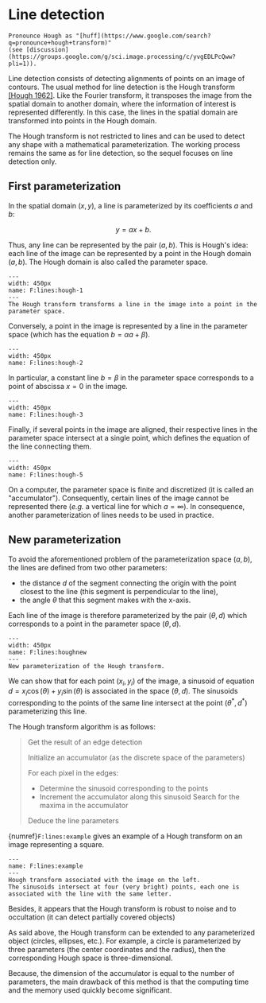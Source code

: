 # Line detection


```{margin}
Pronounce Hough as "[huff](https://www.google.com/search?q=pronounce+hough+transform)"
(see [discussion](https://groups.google.com/g/sci.image.processing/c/yvgEDLPcQww?pli=1)).
```

Line detection consists of detecting alignments of points on an image of contours.
The usual method for line detection is the Hough transform [[Hough 1962]](C:refs).
Like the Fourier transform, it transposes the image from the spatial domain to another domain,
where the information of interest is represented differently.
In this case, the lines in the spatial domain are transformed into points in the Hough domain.

The Hough transform is not restricted to lines and can be used to detect any shape with a mathematical parameterization.
The working process remains the same as for line detection, so the sequel focuses on line detection only.


## First parameterization

In the spatial domain $(x,y)$, a line is parameterized by its coefficients $a$ and $b$:

$$
y = a x + b.
$$

Thus, any line can be represented by the pair $(a,b)$.
This is Hough's idea: each line of the image can be represented by a point in the Hough domain $(a,b)$.
The Hough domain is also called the parameter space.

```{figure} figs/hough-1.png
---
width: 450px
name: F:lines:hough-1
---
The Hough transform transforms a line in the image into a point in the parameter space.
```

Conversely, a point in the image is represented by a line in the parameter space (which has the equation $b = \alpha a + \beta$).

```{figure} figs/hough-2.png
---
width: 450px
name: F:lines:hough-2

```
In particular, a constant line $b=\beta$ in the parameter space corresponds to a point of abscissa $x=0$ in the image.

```{figure} figs/hough-3.png
---
width: 450px
name: F:lines:hough-3
```

Finally, if several points in the image are aligned, their respective lines in the parameter space intersect at a single point,
which defines the equation of the line connecting them.

```{figure} figs/hough-5.png
---
width: 450px
name: F:lines:hough-5
```

On a computer, the parameter space is finite and discretized (it is called an "accumulator").
Consequently, certain lines of the image cannot be represented there (_e.g._ a vertical line for which $a=\infty$).
In consequence, another parameterization of lines needs to be used in practice.


## New parameterization

To avoid the aforementioned problem of the parameterization space $(a,b)$, the lines are defined from two other parameters:
* the distance $d$ of the segment connecting the origin with the point closest to the line (this segment is perpendicular to the line),
* the angle $\theta$ that this segment makes with the x-axis.

Each line of the image is therefore parameterized by the pair $(\theta,d)$ which corresponds to a point in the parameter space $(\theta,d)$.

```{figure} figs/hough-50.png
---
width: 450px
name: F:lines:houghnew
---
New parameterization of the Hough transform.
```

<!-- Equation de la droite paramétrée ainsi -->

We can show that for each point $(x_i,y_i)$ of the image, a sinusoid of equation $d = x_i \cos(\theta) + y_i \sin(\theta)$
is associated in the space $(\theta,d)$.
The sinusoids corresponding to the points of the same line intersect at the point $(\theta^*,d^*)$ parameterizing this line.

The Hough transform algorithm is as follows:

> Get the result of an edge detection
>
> Initialize an accumulator (as the discrete space of the parameters)
>
> For each pixel in the edges:
> - Determine the sinusoid corresponding to the points
> - Increment the accumulator along this sinusoid
> Search for the maxima in the accumulator
>
> Deduce the line parameters

{numref}`F:lines:example` gives an example of a Hough transform on an image representing a square.

```{figure} figs/hough-example.svg
---
name: F:lines:example
---
Hough transform associated with the image on the left.
The sinusoids intersect at four (very bright) points, each one is associated with the line with the same letter.
```

<!-- Autre exemple : Léo Letouzey + Thomas Chabrier 2008 http://gepasud.upf.pf/images/documents/Letouzey/perso/hough.pdf -->

Besides, it appears that the Hough transform is robust to noise and to occultation (it can detect partially covered objects)

As said above, the Hough transform can be extended to any parameterized object (circles, ellipses, etc.).
For example, a circle is parameterized by three parameters (the center coordinates and the radius),
then the corresponding Hough space is three-dimensional.

Because, the dimension of the accumulator is equal to the number of parameters,
the main drawback of this method is that the computing time and the memory used quickly become significant.